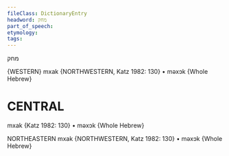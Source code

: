 ```yaml
---
fileClass: DictionaryEntry
headword: מחק
part_of_speech: 
etymology: 
tags: 
---
```

מחק

{WESTERN}
mxak {NORTHWESTERN, Katz 1982: 130}
	•	məxɔk {Whole Hebrew}

CENTRAL
========

mxak {Katz 1982: 130}
	•	məxɔk {Whole Hebrew}

NORTHEASTERN
mxak {NORTHWESTERN, Katz 1982: 130}
	•	məxɔk {Whole Hebrew}
